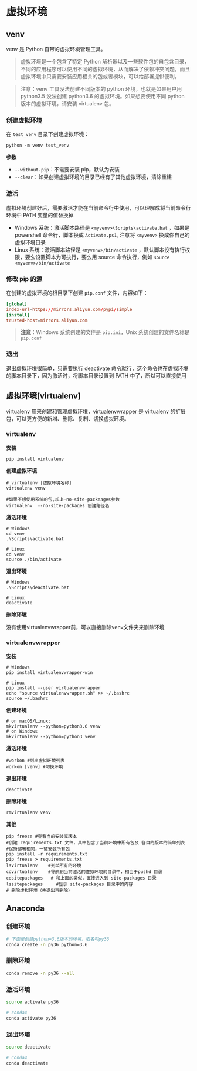 # 虚拟环境

## venv

venv 是 Python 自带的虚拟环境管理工具。

> 虚拟环境是一个包含了特定 Python 解析器以及一些软件包的自包含目录，不同的应用程序可以使用不同的虚拟环境，从而解决了依赖冲突问题，而且虚拟环境中只需要安装应用相关的包或者模块，可以给部署提供便利。

> 注意：venv 工具没法创建不同版本的 python 环境，也就是如果用户用 python3.5 没法创建 python3.6 的虚拟环境。如果想要使用不同 python 版本的虚拟环境，请安装 virtualenv 包。

### 创建虚拟环境

在 `test_venv` 目录下创建虚拟环境：

```shell
python -m venv test_venv
```

**参数**

- `--without-pip`：不需要安装 pip，默认为安装
- `--clear`：如果创建虚拟环境的目录已经有了其他虚拟环境，清除重建

### 激活

虚拟环境创建好后，需要激活才能在当前命令行中使用，可以理解成将当前命令行环境中 PATH 变量的值替换掉

- Windows 系统：激活脚本路径是 `<myvenv>\Scripts\activate.bat` ，如果是 powershell 命令行，脚本换成 `Activate.ps1`, 注意将 `<myvenv>` 换成你自己的虚拟环境目录
- Linux 系统：激活脚本路径是 `<myvenv>/bin/activate` ，默认脚本没有执行权限，要么设置脚本为可执行，要么用 source 命令执行，例如 `source <myvenv>/bin/activate`

### 修改 pip 的源

在创建的虚拟环境的根目录下创建 `pip.conf` 文件，内容如下：

```conf
[global]
index-url=https://mirrors.aliyun.com/pypi/simple
[install]
trusted-host=mirrors.aliyun.com
```

> **注意**：Windows 系统创建的文件是 `pip.ini`，Unix 系统创建的文件名称是 `pip.conf`

### 退出

退出虚拟环境很简单，只需要执行 deactivate 命令就行，这个命令也在虚拟环境的脚本目录下，因为激活时，将脚本目录设置到 PATH 中了，所以可以直接使用

## 虚拟环境[virtualenv]

virtualenv 用来创建和管理虚拟环境，virtualenvwrapper 是 virtualenv 的扩展包，可以更⽅便的新增、删除、复制、切换虚拟环境。

### virtualenv

**安装**

```shell
pip install virtualenv
```

**创建虚拟环境**

```shell
# virtualenv [虚拟环境名称] 
virtualenv venv

#如果不想使用系统的包,加上–no-site-packeages参数
virtualenv  --no-site-packages 创建路径名
```

**激活环境**

```shell
# Windows
cd venv
.\Scripts\activate.bat

# Linux
cd venv
source ./bin/activate
```

**退出环境**

```shell
# Windows
.\Scripts\deactivate.bat

# Linux
deactivate
```

**删除环境**

没有使用virtualenvwrapper前，可以直接删除venv文件夹来删除环境

### virtualenvwrapper

**安装**

```shell
# Windows
pip install virtualenvwrapper-win

# Linux
pip install --user virtualenvwrapper
echo "source virtualenvwrapper.sh" >> ~/.bashrc
source ~/.bashrc
```

**创建环境**

```shell
# on macOS/Linux:
mkvirtualenv --python=python3.6 venv
# on Windows
mkvirtualenv --python=python3 venv
```

**激活环境**

```shell
#workon #列出虚拟环境列表
workon [venv] #切换环境
```

**退出环境**

```shell
deactivate
```

**删除环境**

```shell
rmvirtualenv venv
```

**其他**

```shell
pip freeze #查看当前安装库版本
#创建 requirements.txt 文件，其中包含了当前环境中所有包及 各自的版本的简单列表
#保持部署相同，一键安装所有包
pip install -r requirements.txt
pip freeze > requirements.txt 
lsvirtualenv    #列举所有的环境
cdvirtualenv    #导航到当前激活的虚拟环境的目录中，相当于pushd 目录
cdsitepackages   # 和上面的类似，直接进入到 site-packages 目录
lssitepackages     #显示 site-packages 目录中的内容                                   # 删除虚拟环境（先退出再删除）
```

## Anaconda

### 创建环境

```sh
# 下面是创建python=3.6版本的环境，取名叫py36
conda create -n py36 python=3.6 
```

### 删除环境

```sh
conda remove -n py36 --all
```

### 激活环境

```sh
source activate py36

# conda4
conda activate py36
```

### 退出环境

```sh
source deactivate

# conda4
conda deactivate
```